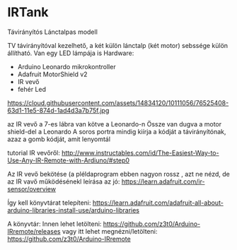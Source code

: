 # IRTank
Távirányítós Lánctalpas modell

TV távirányítóval kezelhető, a két külön lánctalp (két motor) sebssége külön állítható.
Van egy LED lámpája is
Hardware: 
- Arduino Leonardo mikrokontroller 
- Adafruit MotorShield v2
- IR vevő 
- fehér Led
 

https://cloud.githubusercontent.com/assets/14834120/10111056/76525408-63d1-11e5-874d-1ad4d3a7b75f.jpg

az IR vevő a 7-es lábra van kötve a Leonardo-n
Össze van dugva a motor shield-del a Leonardo
A soros portra mindig kiírja a kódját a távirányítónak, azaz a gomb kódját, amit lenyomtál

tutorial IR vevőről:
http://www.instructables.com/id/The-Easiest-Way-to-Use-Any-IR-Remote-with-Ardiuno/#step0

Az IR vevő bekötése (a pléldaprogram ebben nagyon rossz , azt ne nézd, de az IR vavő működésénekl leírása az jó:
https://learn.adafruit.com/ir-sensor/overview

Így kell könyvtárat telepíteni:
https://learn.adafruit.com/adafruit-all-about-arduino-libraries-install-use/arduino-libraries

A könyvtár:
Innen lehet letölteni:
https://github.com/z3t0/Arduino-IRremote/releases
vagy itt lehet megnézni/letölteni:
https://github.com/z3t0/Arduino-IRremote
